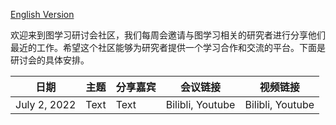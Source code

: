 [English
Version]([https://](https://github.com/logseminar/Schedule/blob/main/README.md))

欢迎来到图学习研讨会社区，我们每周会邀请与图学习相关的研究者进行分享他们最近的工作。希望这个社区能够为研究者提供一个学习合作和交流的平台。下面是研讨会的具体安排。


| 日期         |   主题  | 分享嘉宾  | 会议链接             |视频链接           |
| --------     | -------- | -------- | --------         |--------         |
| July 2, 2022 | Text     | Text     | Bilibli, Youtube |Bilibli, Youtube |
